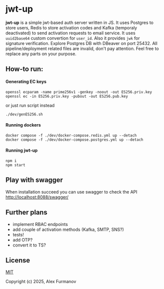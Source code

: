 # jwt-up
**jwt-up** is a simple jwt-based auth server written in JS. It uses Postgres to store users, Redis to store activation codes and Kafka (temporaly deactivated) to send activation requests to email service. It uses `uuid2base64` custom convertion for `user_id`. Also it provides `jwk` for signature verification. Explore Postgres DB with DBeaver on port 25432. All pipeline/deployment related files are invalid, don't pay attention.
Feel free to replace any parts on your purpose.

## How-to run:
#### Generating EC keys
```
openssl ecparam -name prime256v1 -genkey -noout -out ES256.priv.key
openssl ec -in ES256.priv.key -pubout -out ES256.pub.key
```
or just run script instead
```
./dev/genES256.sh
```
#### Running dockers
```
docker compose -f ./dev/docker-compose.redis.yml up --detach
docker compose -f ./dev/docker-compose.postgres.yml up --detach
```
#### Running jwt-up
```
npm i
npm start
```
## Play with swagger
When installation succeed you can use swagger to check the API
[http://localhost:8088/swagger/](http://localhost:8088/swagger/)

## Further plans
- implement RBAC endpoints
- add couple of activation methods (Kafka, SMTP, SNS?)
- tests!
- add OTP?
- convert it to TS?

## License
[MIT](https://opensource.org/licenses/MIT)

Copyright (c) 2025, Alex Furmanov